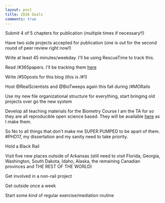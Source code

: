 ```yaml
---
layout: post
title: 2016 Goals
comments: true
---
```


Submit 4 of 5 chapters for publication (multiple times if necessary!!)

Have two side projects accepted for publication (one is out for the second round of peer review right now!)

Write at least 45 minutes/weekday. I'll be using RescueTime to track this. 

Read /#365papers. I'll be tracking them [here](https://docs.google.com/spreadsheets/d/1t_pkcq5Y23JVvmWQ3-Jd770Gb9x51GWsbX-ATJm1n2s/edit?usp=sharing)

Write /#50posts for this blog (this is /#1)

Host @RealScientists and @BioTweeps again this fall during /#MORails

Use my new file organizational structure for everything, start bringing old projects over go the new system

Develop all teaching materials for the Biometry Course I am the TA for so they are all reproducible open science based. They will be available [here](https://github.com/aurielfournier/Biometry_Materials) as I make them. 

So No to all things that don't make me SUPER PUMPED to be apart of them. #PHD17, my dissertation and my sanity need to take priority.

Hold a Black Rail

Visit five new places outside of Arkansas (still need to visit Florida, Georgia, Washington, South Dakota, Idaho, Alaska, the remaining Canadian provinces and THE REST OF THE WORLD)

Get involved in a non-rail project

Get outside once a week

Start some kind of regular exercise/mediation routine
